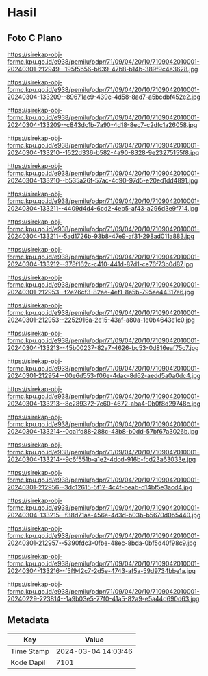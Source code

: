 # Hasil

## Foto C Plano

https://sirekap-obj-formc.kpu.go.id/e938/pemilu/pdpr/71/09/04/20/10/7109042010001-20240301-212949--195f5b56-b639-47b8-b14b-389f9c4e3628.jpg

https://sirekap-obj-formc.kpu.go.id/e938/pemilu/pdpr/71/09/04/20/10/7109042010001-20240304-133209--89671ac9-439c-4d58-8ad7-a5bcdbf452e2.jpg

https://sirekap-obj-formc.kpu.go.id/e938/pemilu/pdpr/71/09/04/20/10/7109042010001-20240304-133209--c843dc1b-7a90-4d18-8ec7-c2dfc1a26058.jpg

https://sirekap-obj-formc.kpu.go.id/e938/pemilu/pdpr/71/09/04/20/10/7109042010001-20240304-133210--1522d336-b582-4a90-8328-9e23275155f8.jpg

https://sirekap-obj-formc.kpu.go.id/e938/pemilu/pdpr/71/09/04/20/10/7109042010001-20240304-133210--b535a26f-57ac-4d90-97d5-e20ed1dd4891.jpg

https://sirekap-obj-formc.kpu.go.id/e938/pemilu/pdpr/71/09/04/20/10/7109042010001-20240304-133211--4409d4d4-6cd2-4eb5-af43-a296d3e9f714.jpg

https://sirekap-obj-formc.kpu.go.id/e938/pemilu/pdpr/71/09/04/20/10/7109042010001-20240304-133211--5ad1726b-93b8-47e9-af31-298ad011a883.jpg

https://sirekap-obj-formc.kpu.go.id/e938/pemilu/pdpr/71/09/04/20/10/7109042010001-20240304-133212--378f162c-c410-441d-87d1-ce76f73b0d87.jpg

https://sirekap-obj-formc.kpu.go.id/e938/pemilu/pdpr/71/09/04/20/10/7109042010001-20240301-212953--f2e26cf3-82ae-4ef1-8a5b-795ae44317e6.jpg

https://sirekap-obj-formc.kpu.go.id/e938/pemilu/pdpr/71/09/04/20/10/7109042010001-20240301-212953--2252916a-2e15-43af-a80a-1e0b4643e1c0.jpg

https://sirekap-obj-formc.kpu.go.id/e938/pemilu/pdpr/71/09/04/20/10/7109042010001-20240304-133213--45b00237-82a7-4626-bc53-0d816eaf75c7.jpg

https://sirekap-obj-formc.kpu.go.id/e938/pemilu/pdpr/71/09/04/20/10/7109042010001-20240301-212954--00e6d553-f06e-4dac-8d62-aedd5a0a0dc4.jpg

https://sirekap-obj-formc.kpu.go.id/e938/pemilu/pdpr/71/09/04/20/10/7109042010001-20240304-133213--8c289372-7c60-4672-aba4-0b0f8d29748c.jpg

https://sirekap-obj-formc.kpu.go.id/e938/pemilu/pdpr/71/09/04/20/10/7109042010001-20240304-133214--0ca1fd88-288c-43b8-b0dd-57bf67a3026b.jpg

https://sirekap-obj-formc.kpu.go.id/e938/pemilu/pdpr/71/09/04/20/10/7109042010001-20240304-133214--9c6f551b-a1e2-4dcd-916b-fcd23a63033e.jpg

https://sirekap-obj-formc.kpu.go.id/e938/pemilu/pdpr/71/09/04/20/10/7109042010001-20240301-212956--3dc12615-5f12-4c4f-beab-d14bf5e3acd4.jpg

https://sirekap-obj-formc.kpu.go.id/e938/pemilu/pdpr/71/09/04/20/10/7109042010001-20240304-133215--f38d71aa-456e-4d3d-b03b-b5670d0b5440.jpg

https://sirekap-obj-formc.kpu.go.id/e938/pemilu/pdpr/71/09/04/20/10/7109042010001-20240301-212957--5390fdc3-0fbe-48ec-8bda-0bf5d40f98c9.jpg

https://sirekap-obj-formc.kpu.go.id/e938/pemilu/pdpr/71/09/04/20/10/7109042010001-20240304-133216--f5f942c7-2d5e-4743-af5a-59d9734bbe1a.jpg

https://sirekap-obj-formc.kpu.go.id/e938/pemilu/pdpr/71/09/04/20/10/7109042010001-20240229-223814--1a9b03e5-77f0-41a5-82a9-e5a44d690d63.jpg


## Metadata

| Key        | Value               |
| ---------- | ------------------- |
| Time Stamp | 2024-03-04 14:03:46 |
| Kode Dapil | 7101                |



